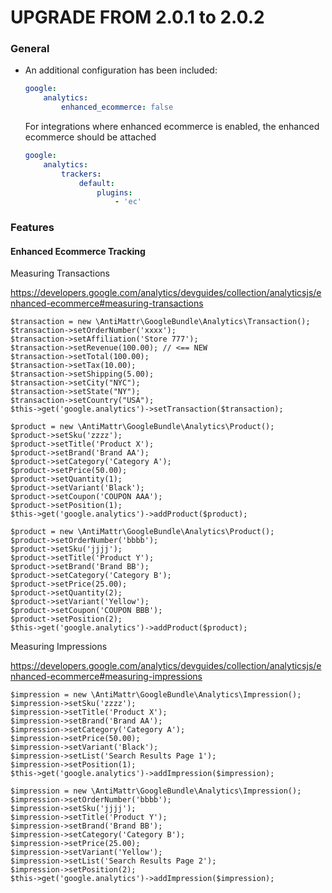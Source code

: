 UPGRADE FROM 2.0.1 to 2.0.2
===========================

### General

  * An additional configuration has been included:

    ```yaml
    google:
        analytics:
            enhanced_ecommerce: false  
    ```

    For integrations where enhanced ecommerce is enabled, 
    the enhanced ecommerce should be attached

    ```yaml
    google:
        analytics:
            trackers:
                default:
                    plugins:
            	        - 'ec'
    ```

### Features

#### Enhanced Ecommerce Tracking 

Measuring Transactions

https://developers.google.com/analytics/devguides/collection/analyticsjs/enhanced-ecommerce#measuring-transactions

    $transaction = new \AntiMattr\GoogleBundle\Analytics\Transaction();
    $transaction->setOrderNumber('xxxx');
    $transaction->setAffiliation('Store 777');
    $transaction->setRevenue(100.00); // <== NEW
    $transaction->setTotal(100.00);
    $transaction->setTax(10.00);
    $transaction->setShipping(5.00);
    $transaction->setCity("NYC");
    $transaction->setState("NY");
    $transaction->setCountry("USA");
    $this->get('google.analytics')->setTransaction($transaction);

    $product = new \AntiMattr\GoogleBundle\Analytics\Product();
    $product->setSku('zzzz');
    $product->setTitle('Product X');
    $product->setBrand('Brand AA');
    $product->setCategory('Category A');
    $product->setPrice(50.00);
    $product->setQuantity(1);
    $product->setVariant('Black');
    $product->setCoupon('COUPON AAA');
    $product->setPosition(1);
    $this->get('google.analytics')->addProduct($product);

    $product = new \AntiMattr\GoogleBundle\Analytics\Product();
    $product->setOrderNumber('bbbb');
    $product->setSku('jjjj');
    $product->setTitle('Product Y');
    $product->setBrand('Brand BB');    
    $product->setCategory('Category B');
    $product->setPrice(25.00);
    $product->setQuantity(2);
    $product->setVariant('Yellow');
    $product->setCoupon('COUPON BBB');
    $product->setPosition(2);    
    $this->get('google.analytics')->addProduct($product);

Measuring Impressions

https://developers.google.com/analytics/devguides/collection/analyticsjs/enhanced-ecommerce#measuring-impressions

    $impression = new \AntiMattr\GoogleBundle\Analytics\Impression();
    $impression->setSku('zzzz');
    $impression->setTitle('Product X');
    $impression->setBrand('Brand AA');
    $impression->setCategory('Category A');
    $impression->setPrice(50.00);
    $impression->setVariant('Black');
    $impression->setList('Search Results Page 1');
    $impression->setPosition(1);
    $this->get('google.analytics')->addImpression($impression);

    $impression = new \AntiMattr\GoogleBundle\Analytics\Impression();
    $impression->setOrderNumber('bbbb');
    $impression->setSku('jjjj');
    $impression->setTitle('Product Y');
    $impression->setBrand('Brand BB');    
    $impression->setCategory('Category B');
    $impression->setPrice(25.00);
    $impression->setVariant('Yellow');
    $impression->setList('Search Results Page 2');
    $impression->setPosition(2);    
    $this->get('google.analytics')->addImpression($impression);
